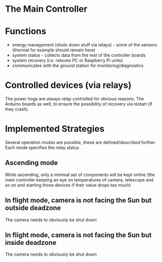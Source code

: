 # The Main Controller #

# Functions #
* energy management (shuts down stuff via relays) - some of the sensors (thermal for example should remain here)
* system status - collects data from the rest of the controller boards
* system recovery (i.e. reboots PC or Raspberry Pi units)
* communicates with the ground station for monitoring/diagnostics

# Controlled devices (via relays) #
The power hogs are always relay controlled for obvious reasons. The Arduino boards as well, to ensure the possibility 
of recovery via restart (if they crash).
# Implemented Strategies #
Several operation modes are possible, these are defined/described further. Each mode specifies the relay status
## Ascending mode ##
While ascending, only a minimal set of components will be kept online (the main controller keeping an eye on temperatures
of camera, telescope and so on and starting those devices if their value drops too much)
## In flight mode, camera is not facing the Sun but outside deadzone ##
The camera needs to obviously be shut down
## In flight mode, camera is not facing the Sun but inside deadzone ##
The camera needs to obviously be shut down